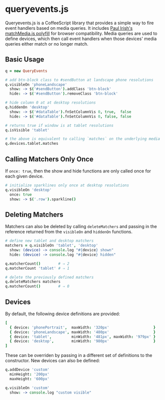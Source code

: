 queryevents.js
==============

Queryevents.js is a CoffeeScript library that provides a simple way to fire
event handlers based on media queries. It includes [Paul Irish's matchMedia.js
polyfill](https://github.com/paulirish/matchMedia.js/) for browser
compatibility. Media queries are used to define devices, which then call event
handlers when those devices' media queries either match or no longer match.

## Basic Usage

```coffeescript
q = new QueryEvents

# add btn-block class to #sendButton at landscape phone resolutions
q.visibleOn 'phoneLandscape'
  show: -> $('#sendButton').addClass 'btn-block'
  hide: -> $('#sendButton').removeClass 'btn-block'

# hide column 0 at at desktop resolutions
q.hiddenOn 'desktop'
  show: -> $('#dataTable').fnSetColumnVis 0, true,  false
  hide: -> $('#dataTable').fnSetColumnVis 0, false, false

# returns true if window is at tablet resolutions
q.isVisible 'tablet'

# the above is equivalent to calling `matches` on the underlying media query
q.devices.tablet.matches
```

## Calling Matchers Only Once

If `once: true`, then the show and hide functions are only called once for each
given device.

```coffeescript
# initialize sparklines only once at desktop resolutions
q.visibleOn 'desktop'
  once: true
  show: -> $('.row').sparkline()
```

## Deleting Matchers

Matchers can also be deleted by calling `deleteMatchers` and passing in the
reference returned from the `visibleOn` and `hiddenOn` functions.

```coffeescript
# define new tablet and desktop matchers
matchers = q.visibleOn 'tablet', 'desktop'
  show: (device) -> console.log "#{device} shown"
  hide: (device) -> console.log "#{device} hidden"

q.matcherCount()        # ⇒ 2
q.matcherCount 'tablet' # ⇒ 1

# delete the previously defined matchers
q.deleteMatchers matchers
q.matcherCount()        # ⇒ 0 
```

## Devices

By default, the following device definitions are provided:

```coffeescript
[
  { device: 'phonePortrait',  maxWidth: '320px'                    }
  { device: 'phoneLandscape', maxWidth: '480px'                    }
  { device: 'tablet',         minWidth: '481px', maxWidth: '979px' }
  { device: 'desktop',        minWidth: '980px'                    }
]
```

These can be overriden by passing in a different set of definitions to the
constructor. New devices can also be defined:

```coffeescript
q.addDevice 'custom'
  minHeight: '200px'
  maxHeight: '600px'

q.visibleOn 'custom'
  show: -> console.log "custom visible"
```